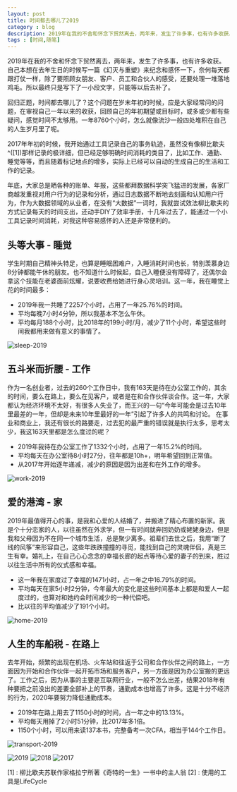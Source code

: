 ```yaml
---
layout: post
title: 时间都去哪儿了2019
category : blog
description: 2019年在我的不舍和怀念下贸然离去，两年来，发生了许多事，也有许多收获。自己本想在去年生日的时候写一篇《幻灭与重塑》来纪念和感怀一下，奈何每天都跟打仗一样，除了要照顾女朋友、客户、员工和合伙人的感受，还要处理一堆落地鸡毛。所以最终只是写下了一小段文字，只能等以后去补了。
tags : [时间,随笔]
---
```


2019年在我的不舍和怀念下贸然离去，两年来，发生了许多事，也有许多收获。自己本想在去年生日的时候写一篇《幻灭与重塑》来纪念和感怀一下，奈何每天都跟打仗一样，除了要照顾女朋友、客户、员工和合伙人的感受，还要处理一堆落地鸡毛。所以最终只是写下了一小段文字，只能等以后去补了。

回归正题，时间都去哪儿了？这个问题在岁末年初的时候，应是大家经常问的问题，在审视自己一年以来的收获，回顾自己的年初期望或目标时，或多或少都有些疑问，感觉时间不太够用。一年8760个小时，怎么就像流沙一般四处堆积在自己的人生岁月里了呢。

2017年年初的时候，我开始通过工具记录自己的事务轨迹，虽然没有像柳比歇夫^([1])那样记录的极详细，但已经足够明确时间消耗的类目了，比如工作、通勤、睡觉等等，而且随着标记地点的增多，实际上已经可以自动的生成自己的生活和工作的记录。

年底，大家总是晒各种的账单、年报，这些都拜数据科学突飞猛进的发展，各家厂商越发重视对用户行为的记录和分析，通过日志数据不断地去刻画和认知用户行为，作为大数据领域的从业者，在没有“大数据”一词时，我就尝试效法柳比歇夫的方式记录每天的时间支出，还动手DIY了效率手册，十几年过去了，能通过一个小工具记录时间消耗，对我这种容易感怀的人还是非常便利的。

## 头等大事 - 睡觉

学生时期自己精神头特足，也算是睡眠困难户，入睡消耗时间也长，特别羡慕身边8分钟都能午休的朋友。也不知道什么时候起，自己入睡便没有障碍了，还偶尔会拿这个技能在老婆面前炫耀，说要收费给她进行身心灵培训。这一年，我在睡觉上花的时间最多：

* 2019年我一共睡了2257个小时，占用了一年25.76%的时间。
* 平均每晚7小时4分钟，所以我基本不怎么午休。
* 平均每月188个小时，比2018年的199小时/月，减少了11个小时，希望这些时间我都用来做有意义的事情了。

![sleep-2019](/assets/images/post/2020/sleep2019.jpeg)

 
## 五斗米而折腰 - 工作

作为一名创业者，过去的260个工作日中，我有163天是待在办公室工作的，其余的时间，要么在路上，要么在见客户，或者是在和合作伙伴谈合作。这一年，大家都认为经济环境不太好，有很多人失业了，而王兴的一句“今年可能会是过去10年里最差的一年，但却是未来10年里最好的一年”引起了许多人的共鸣和讨论。
在事业和商业上，我还有很长的路要走，过去犯的最严重的错误就是执行太多，思考太少，我这163天里都是怎么度过的呢？

* 2019年我待在办公室工作了1332个小时，占用了一年15.2%的时间。
* 平均每天在办公室待8小时27分，往年都是10h+，明年希望回到正常值。
* 从2017年开始逐年递减，减少的原因是因为出差和在外工作的增多。

![work-2019](/assets/images/post/2020/work2019.jpeg)

## 爱的港湾 - 家

2019年最值得开心的事，是我和心爱的人结婚了，并搬进了精心布置的新家。我是个十分恋家的人，以往虽然在外求学，但一有时间就奔回奶奶或姥姥身边，但是我和父母因为不在同一个城市生活，总是聚少离多。祖辈们去世之后，我用“断了线的风筝”来形容自己，这些年跌跌撞撞的寻觅，能找到自己的灵魂伴侣，真是三生有幸。婚礼上，在自己心心念念的幸福长廊的起点等待心爱的妻子的到来，胜过以往生活中所有的仪式感和幸福。

* 这一年我在家度过了幸福的1471小时，占一年之中16.79%的时间。
* 平均每天在家5小时2分钟，今年最大的变化是这些时间基本上都是和爱人一起度过的，也算对和她约会时间减少的一种代偿吧。
* 比以往的平均值减少了191个小时。

![home-2019](/assets/images/post/2020/home2019.jpeg)

## 人生的车船税 - 在路上

去年开始，频繁的出现在机场、火车站和往返于公司和合作伙伴之间的路上，一方面因为开始和合作伙伴一起开拓市场和服务客户，另一方面是因为办公室搬的更远了。工作之后，因为从事的主要是互联网行业，一般不怎么出差，结果2018年有种要把之前没出的差要全部补上的节奏，通勤成本也增高了许多。这是十分不经济的行为，2020年要努力降低通勤成本。

* 2019年在路上用去了1150小时的时间，占一年之中的13.13%。
* 平均每天用掉了2小时51分钟，比2017年多1倍。
* 1150个小时，可以用来读137本书，完整备考一次CFA，相当于144个工作日。


![transport-2019](/assets/images/post/2020/transport2019.jpeg)


![2019](/assets/images/post/2020/2019.jpeg)
![2018](/assets/images/post/2020/2018.jpeg)
![2017](/assets/images/post/2020/2017.jpeg)



[1] : 柳比歇夫苏联作家格拉宁所著《奇特的一生》一书中的主人翁
[2] : 使用的工具是LifeCycle

















